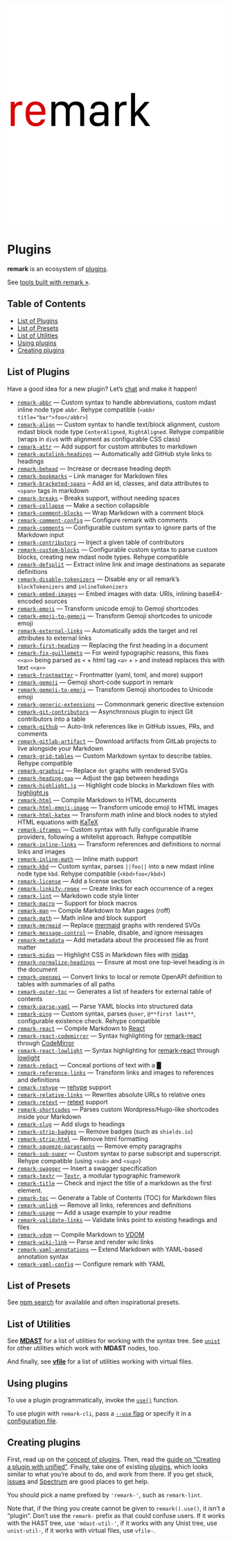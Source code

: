 ![remark][logo]

# Plugins

**remark** is an ecosystem of [plugins][plugins].

See [tools built with remark »][products].

## Table of Contents

*   [List of Plugins](#list-of-plugins)
*   [List of Presets](#list-of-presets)
*   [List of Utilities](#list-of-utilities)
*   [Using plugins](#using-plugins)
*   [Creating plugins](#creating-plugins)

## List of Plugins

Have a good idea for a new plugin?  Let’s [chat][spectrum] and make it happen!

*   [`remark-abbr`](https://github.com/zestedesavoir/zmarkdown/tree/master/packages/remark-abbr)
    — Custom syntax to handle abbreviations, custom mdast inline node type
    `abbr`.  Rehype compatible (`<abbr title="bar">foo</abbr>`)
*   [`remark-align`](https://github.com/zestedesavoir/zmarkdown/tree/master/packages/remark-align)
    — Custom syntax to handle text/block alignment, custom mdast block node
    type `CenterAligned`, `RightAligned`.  Rehype compatible (wraps in `div`s
    with alignment as configurable CSS class)
*   [`remark-attr`](https://github.com/arobase-che/remark-attr)
    — Add support for custom attributes to markdown
*   [`remark-autolink-headings`](https://github.com/ben-eb/remark-autolink-headings)
    — Automatically add GitHub style links to headings
*   [`remark-behead`](https://github.com/mrzmmr/remark-behead)
    — Increase or decrease heading depth
*   [`remark-bookmarks`](https://github.com/ben-eb/remark-bookmarks)
    – Link manager for Markdown files
*   [`remark-bracketed-spans`](https://github.com/sethvincent/remark-bracketed-spans)
    – Add an id, classes, and data attributes to `<span>` tags in markdown
*   [`remark-breaks`](https://github.com/remarkjs/remark-breaks)
    – Breaks support, without needing spaces
*   [`remark-collapse`](https://github.com/Rokt33r/remark-collapse)
    — Make a section collapsible
*   [`remark-comment-blocks`](https://github.com/ben-eb/remark-comment-blocks)
    — Wrap Markdown with a comment block
*   [`remark-comment-config`](https://github.com/remarkjs/remark-comment-config)
    — Configure remark with comments
*   [`remark-comments`](https://github.com/zestedesavoir/zmarkdown/tree/master/packages/remark-comments)
    — Configurable custom syntax to ignore parts of the Markdown input
*   [`remark-contributors`](https://github.com/hughsk/remark-contributors)
    — Inject a given table of contributors
*   [`remark-custom-blocks`](https://github.com/zestedesavoir/zmarkdown/tree/master/packages/remark-custom-blocks)
    — Configurable custom syntax to parse custom blocks, creating new mdast
    node types.  Rehype compatible
*   [`remark-defsplit`](https://github.com/eush77/remark-defsplit)
    — Extract inline link and image destinations as separate definitions
*   [`remark-disable-tokenizers`](https://github.com/zestedesavoir/zmarkdown/tree/master/packages/remark-disable-tokenizers)
    — Disable any or all remark’s `blockTokenizers` and `inlineTokenizers`
*   [`remark-embed-images`](https://github.com/dherges/remark-embed-images)
    — Embed images with data: URIs, inlining base64-encoded sources
*   [`remark-emoji`](https://github.com/rhysd/remark-emoji)
    — Transform unicode emoji to Gemoji shortcodes
*   [`remark-emoji-to-gemoji`](https://github.com/jackycute/remark-emoji-to-gemoji)
    — Transform Gemoji shortcodes to unicode emoji
*   [`remark-external-links`](https://github.com/xuopled/remark-external-links)
    — Automatically adds the target and rel attributes to external links
*   [`remark-first-heading`](https://github.com/laat/remark-first-heading)
    — Replacing the first heading in a document
*   [`remark-fix-guillemets`](https://github.com/zestedesavoir/zmarkdown/tree/master/packages/remark-fix-guillemets)
    — For weird typographic reasons, this fixes `<<a>>` being parsed as
      `<` + html tag `<a>` + `>` and instead replaces this with text `<<a>>`
*   [`remark-frontmatter`](https://github.com/remarkjs/remark-frontmatter)
    – Frontmatter (yaml, toml, and more) support
*   [`remark-gemoji`](https://github.com/remarkjs/remark-gemoji)
    — Gemoji short-code support in remark
*   [`remark-gemoji-to-emoji`](https://github.com/jackycute/remark-gemoji-to-emoji)
    — Transform Gemoji shortcodes to Unicode emoji
*   [`remark-generic-extensions`](https://github.com/medfreeman/remark-generic-extensions)
    — Commonmark generic directive extension
*   [`remark-git-contributors`](https://github.com/vweevers/remark-git-contributors)
    — Asynchronous plugin to inject Git contributors into a table
*   [`remark-github`](https://github.com/remarkjs/remark-github)
    — Auto-link references like in GitHub issues, PRs, and comments
*   [`remark-gitlab-artifact`](https://github.com/temando/remark-gitlab-artifact)
    — Download artifacts from GitLab projects to live alongside your Markdown
*   [`remark-grid-tables`](https://github.com/zestedesavoir/zmarkdown/tree/master/packages/remark-grid-tables)
    — Custom Markdown syntax to describe tables.  Rehype compatible
*   [`remark-graphviz`](https://github.com/temando/remark-graphviz)
    — Replace `dot` graphs with rendered SVGs
*   [`remark-heading-gap`](https://github.com/ben-eb/remark-heading-gap)
    — Adjust the gap between headings
*   [`remark-highlight.js`](https://github.com/ben-eb/remark-highlight.js)
    — Highlight code blocks in Markdown files with
    [highlight.js](https://github.com/isagalaev/highlight.js)
*   [`remark-html`](https://github.com/remarkjs/remark-html)
    — Compile Markdown to HTML documents
*   [`remark-html-emoji-image`](https://github.com/jackycute/remark-html-emoji-image)
    — Transform unicode emoji to HTML images
*   [`remark-html-katex`](https://github.com/rokt33r/remark-math/blob/master/packages/remark-html-katex/readme.md)
    — Transform math inline and block nodes to styled HTML equations with [KaTeX](https://github.com/Khan/KaTeX)
*   [`remark-iframes`](https://github.com/zestedesavoir/zmarkdown/tree/master/packages/remark-iframes)
    — Custom syntax with fully configurable iframe providers, following a
    whitelist approach.  Rehype compatible
*   [`remark-inline-links`](https://github.com/remarkjs/remark-inline-links)
    — Transform references and definitions to normal links and images
*   [`remark-inline-math`](https://github.com/bizen241/remark-inline-math)
    — Inline math support
*   [`remark-kbd`](https://github.com/zestedesavoir/zmarkdown/tree/master/packages/remark-kbd)
    — Custom syntax, parses `||foo||` into a new mdast inline node type `kbd`.
    Rehype compatible (`<kbd>foo</kbd>`)
*   [`remark-license`](https://github.com/remarkjs/remark-license)
    — Add a license section
*   [`remark-linkify-regex`](https://gitlab.com/staltz/remark-linkify-regex)
    — Create links for each occurrence of a regex
*   [`remark-lint`](https://github.com/remarkjs/remark-lint)
    — Markdown code style linter
*   [`remark-macro`](https://github.com/dimerapp/remark-macro)
    — Support for block macros
*   [`remark-man`](https://github.com/remarkjs/remark-man)
    — Compile Markdown to Man pages (roff)
*   [`remark-math`](https://github.com/rokt33r/remark-math)
    — Math inline and block support
*   [`remark-mermaid`](https://github.com/temando/remark-mermaid)
    — Replace [mermaid](https://mermaidjs.github.io/) graphs with rendered SVGs
*   [`remark-message-control`](https://github.com/remarkjs/remark-message-control)
    — Enable, disable, and ignore messages
*   [`remark-metadata`](https://github.com/temando/remark-metadata)
    — Add metadata about the processed file as front matter
*   [`remark-midas`](https://github.com/ben-eb/remark-midas)
    — Highlight CSS in Markdown files with [midas](https://github.com/ben-eb/midas)
*   [`remark-normalize-headings`](https://github.com/eush77/remark-normalize-headings)
    — Ensure at most one top-level heading is in the document
*   [`remark-openapi`](https://github.com/temando/remark-openapi)
    — Convert links to local or remote OpenAPI definition to tables with
    summaries of all paths
*   [`remark-outer-toc`](https://github.com/Jaredk3nt/remark-outer-toc)
    — Generates a list of headers for external table of contents
*   [`remark-parse-yaml`](https://github.com/landakram/remark-parse-yaml)
    — Parse YAML blocks into structured data
*   [`remark-ping`](https://github.com/zestedesavoir/zmarkdown/tree/master/packages/remark-ping)
    — Custom syntax, parses `@user`, `@**first last**`, configurable existence
    check.  Rehype compatible
*   [`remark-react`](https://github.com/mapbox/remark-react)
    — Compile Markdown to [React](https://github.com/facebook/react)
*   [`remark-react-codemirror`](https://github.com/craftzdog/remark-react-codemirror)
    — Syntax highlighting for
    [remark-react](https://github.com/mapbox/remark-react) through
    [CodeMirror](https://codemirror.net)
*   [`remark-react-lowlight`](https://github.com/bebraw/remark-react-lowlight)
    — Syntax highlighting for
    [remark-react](https://github.com/mapbox/remark-react) through
    [lowlight](https://github.com/wooorm/lowlight)
*   [`remark-redact`](https://github.com/seafoam6/remark-redact)
    — Conceal portions of text with a █
*   [`remark-reference-links`](https://github.com/remarkjs/remark-reference-links)
    — Transform links and images to references and definitions
*   [`remark-rehype`](https://github.com/remarkjs/remark-rehype)
    — [rehype](https://github.com/rehypejs/rehype) support
*   [`remark-relative-links`](https://github.com/zslabs/remark-relative-links)
    — Rewrites absolute URLs to relative ones
*   [`remark-retext`](https://github.com/remarkjs/remark-retext)
    — [retext](https://github.com/retextjs/retext) support
*   [`remark-shortcodes`](https://github.com/djm/remark-shortcodes)
    — Parses custom Wordpress/Hugo-like shortcodes inside your Markdown
*   [`remark-slug`](https://github.com/remarkjs/remark-slug)
    — Add slugs to headings
*   [`remark-strip-badges`](https://github.com/remarkjs/remark-strip-badges)
    — Remove badges (such as `shields.io`)
*   [`remark-strip-html`](https://github.com/craftzdog/remark-strip-html)
    — Remove html formatting
*   [`remark-squeeze-paragraphs`](https://github.com/eush77/remark-squeeze-paragraphs)
    — Remove empty paragraphs
*   [`remark-sub-super`](https://github.com/zestedesavoir/zmarkdown/tree/master/packages/remark-sub-super)
    — Custom syntax to parse subscript and superscript.  Rehype compatible
    (using `<sub>` and `<sup>`)
*   [`remark-swagger`](https://github.com/yoshuawuyts/remark-swagger)
    — Insert a swagger specification
*   [`remark-textr`](https://github.com/denysdovhan/remark-textr)
    — [`Textr`](https://github.com/shuvalov-anton/textr), a modular typographic
    framework
*   [`remark-title`](https://github.com/RichardLitt/remark-title)
    — Check and inject the title of a markdown as the first element.
*   [`remark-toc`](https://github.com/remarkjs/remark-toc)
    — Generate a Table of Contents (TOC) for Markdown files
*   [`remark-unlink`](https://github.com/eush77/remark-unlink)
    — Remove all links, references and definitions
*   [`remark-usage`](https://github.com/remarkjs/remark-usage)
    — Add a usage example to your readme
*   [`remark-validate-links`](https://github.com/remarkjs/remark-validate-links)
    — Validate links point to existing headings and files
*   [`remark-vdom`](https://github.com/remarkjs/remark-vdom)
    — Compile Markdown to [VDOM](https://github.com/Matt-Esch/virtual-dom/)
*   [`remark-wiki-link`](https://github.com/landakram/remark-wiki-link)
    — Parse and render wiki links
*   [`remark-yaml-annotations`](https://github.com/sfrdmn/remark-yaml-annotations)
    — Extend Markdown with YAML-based annotation syntax
*   [`remark-yaml-config`](https://github.com/remarkjs/remark-yaml-config)
    — Configure remark with YAML

## List of Presets

See [npm search][preset-search] for available and often inspirational presets.

## List of Utilities

See [**MDAST**][mdast-util] for a list of utilities for working with
the syntax tree.  See [`unist`][unist-util] for other utilities which work with
**MDAST** nodes, too.

And finally, see [**vfile**][vfile-util] for a list of utilities working with
virtual files.

## Using plugins

To use a plugin programmatically, invoke the [`use()`][unified-use]
function.

To use plugin with `remark-cli`, pass a [`--use` flag][unified-args-use]
or specify it in a [configuration file][config-file-use].

## Creating plugins

First, read up on the [concept of plugins][unified-plugins].  Then, read the
[guide on “Creating a plugin with unified”][guide].  Finally, take one of
existing [plugins][], which looks similar to what you’re about to do,
and work from there.  If you get stuck, [issues][] and [Spectrum][] are good
places to get help.

You should pick a name prefixed by `'remark-'`, such as `remark-lint`.

Note that, if the thing you create cannot be given to `remark().use()`,
it isn’t a “plugin”.  Don’t use the `remark-` prefix as that could
confuse users.  If it works with the HAST tree, use `'mdast-util-'`, if
it works with any Unist tree, use `unist-util-`, if it works with virtual
files, use `vfile-`.

<!--Definitions:-->

[logo]: https://raw.githubusercontent.com/remarkjs/remark/4f6b3d7/logo.svg?sanitize=true

[plugins]: #list-of-plugins

[products]: https://github.com/remarkjs/remark/blob/master/doc/products.md

[mdast-util]: https://github.com/syntax-tree/mdast#list-of-utilities

[unist-util]: https://github.com/syntax-tree/unist#unist-utilities

[vfile-util]: https://github.com/vfile/vfile#utilities

[unified-use]: https://github.com/unifiedjs/unified#processoruseplugin-options

[unified-args-use]: https://github.com/unifiedjs/unified-args#--use-plugin

[config-file-use]: https://github.com/unifiedjs/unified-engine/blob/master/doc/configure.md#plugins

[unified-plugins]: https://github.com/unifiedjs/unified#plugin

[issues]: https://github.com/remarkjs/remark/issues

[spectrum]: https://spectrum.chat/unified/remark

[guide]: https://unifiedjs.github.io/create-a-plugin.html

[preset-search]: https://www.npmjs.com/search?q=remark-preset
